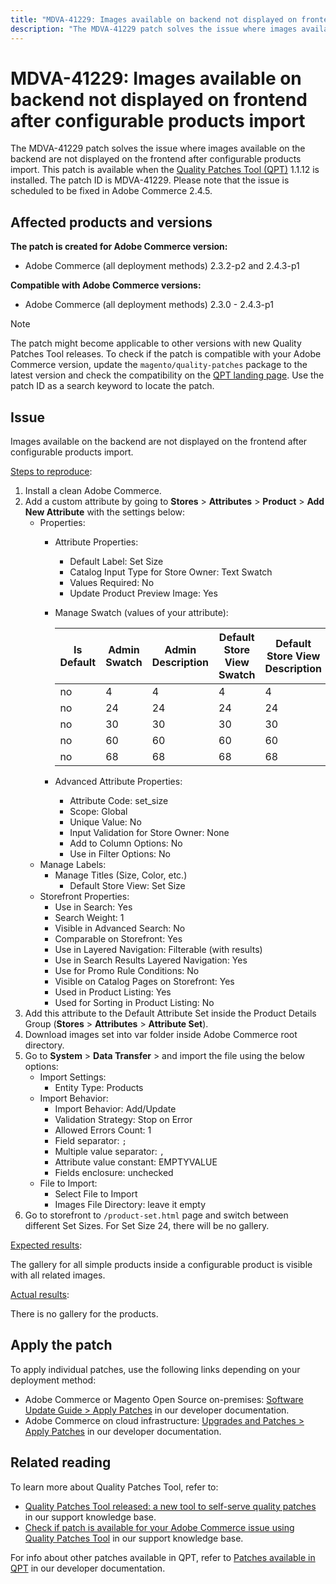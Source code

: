 ```yaml
---
title: "MDVA-41229: Images available on backend not displayed on frontend after configurable products import"
description: "The MDVA-41229 patch solves the issue where images available on the backend are not displayed on the frontend after configurable products import. This patch is available when the [Quality Patches Tool (QPT)](/help/announcements/adobe-commerce-announcements/magento-quality-patches-released-new-tool-to-self-serve-quality-patches.md) 1.1.12 is installed. The patch ID is MDVA-41229. Please note that the issue is scheduled to be fixed in Adobe Commerce 2.4.5."
---
```


# MDVA-41229: Images available on backend not displayed on frontend after configurable products import

The MDVA-41229 patch solves the issue where images available on the backend are not displayed on the frontend after configurable products import. This patch is available when the [Quality Patches Tool (QPT)](/help/announcements/adobe-commerce-announcements/magento-quality-patches-released-new-tool-to-self-serve-quality-patches.md) 1.1.12 is installed. The patch ID is MDVA-41229. Please note that the issue is scheduled to be fixed in Adobe Commerce 2.4.5.

## Affected products and versions

**The patch is created for Adobe Commerce version:**

* Adobe Commerce (all deployment methods) 2.3.2-p2 and 2.4.3-p1

**Compatible with Adobe Commerce versions:**

* Adobe Commerce (all deployment methods) 2.3.0 - 2.4.3-p1

>[!NOTE]
>
>The patch might become applicable to other versions with new Quality Patches Tool releases. To check if the patch is compatible with your Adobe Commerce version, update the `magento/quality-patches` package to the latest version and check the compatibility on the [QPT landing page](https://devdocs.magento.com/quality-patches/tool.html#patch-grid). Use the patch ID as a search keyword to locate the patch.

## Issue

Images available on the backend are not displayed on the frontend after configurable products import.

<u>Steps to reproduce</u>:

1. Install a clean Adobe Commerce.
1. Add a custom attribute by going to **Stores** > **Attributes** > **Product** > **Add New Attribute** with the settings below:
    * Properties:
        * Attribute Properties:
            * Default Label: Set Size
            * Catalog Input Type for Store Owner: Text Swatch
            * Values Required: No
            * Update Product Preview Image: Yes
        * Manage Swatch (values of your attribute):

            | Is Default | Admin Swatch | Admin Description | Default Store View Swatch | Default Store View Description |
            |---|---|---|---|---|
            | no | 4 | 4 | 4 | 4 |
            | no | 24 | 24 | 24 | 24 |
            | no | 30 | 30 | 30 | 30 |
            | no | 60 | 60 | 60 | 60 |
            | no | 68 | 68 | 68 | 68 |
        * Advanced Attribute Properties:
            * Attribute Code: set_size
            * Scope: Global
            * Unique Value: No
            * Input Validation for Store Owner: None
            * Add to Column Options: No
            * Use in Filter Options: No
    * Manage Labels:
        * Manage Titles (Size, Color, etc.)
            * Default Store View: Set Size
    * Storefront Properties:
        * Use in Search: Yes
        * Search Weight: 1
        * Visible in Advanced Search: No
        * Comparable on Storefront: Yes
        * Use in Layered Navigation: Filterable (with results)
        * Use in Search Results Layered Navigation: Yes
        * Use for Promo Rule Conditions: No
        * Visible on Catalog Pages on Storefront: Yes
        * Used in Product Listing: Yes
        * Used for Sorting in Product Listing: No
1. Add this attribute to the Default Attribute Set inside the Product Details Group (**Stores** > **Attributes** > **Attribute Set**).
1. Download images set into var folder inside Adobe Commerce root directory.
1. Go to **System** > **Data Transfer** > and import the file using the below options:
    * Import Settings:
        * Entity Type: Products
    * Import Behavior:
        * Import Behavior: Add/Update
        * Validation Strategy: Stop on Error
        * Allowed Errors Count: 1
        * Field separator: `;`
        * Multiple value separator: `,`
        * Attribute value constant: EMPTYVALUE
        * Fields enclosure: unchecked
    * File to Import:
        * Select File to Import
        * Images File Directory: leave it empty
1. Go to storefront to `/product-set.html` page and switch between different Set Sizes. For Set Size 24, there will be no gallery.

<u>Expected results</u>:

The gallery for all simple products inside a configurable product is visible with all related images.

<u>Actual results</u>:

There is no gallery for the products.

## Apply the patch

To apply individual patches, use the following links depending on your deployment method:

* Adobe Commerce or Magento Open Source on-premises: [Software Update Guide > Apply Patches](https://devdocs.magento.com/guides/v2.4/comp-mgr/patching/mqp.html) in our developer documentation.
* Adobe Commerce on cloud infrastructure: [Upgrades and Patches > Apply Patches](https://devdocs.magento.com/cloud/project/project-patch.html) in our developer documentation.

## Related reading

To learn more about Quality Patches Tool, refer to:

* [Quality Patches Tool released: a new tool to self-serve quality patches](/help/announcements/adobe-commerce-announcements/magento-quality-patches-released-new-tool-to-self-serve-quality-patches.md) in our support knowledge base.
* [Check if patch is available for your Adobe Commerce issue using Quality Patches Tool](https://support.magento.com/hc/en-us/articles/360047125252) in our support knowledge base.

For info about other patches available in QPT, refer to [Patches available in QPT](https://devdocs.magento.com/quality-patches/tool.html#patch-grid) in our developer documentation.